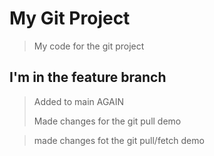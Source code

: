 # My Git Project

> My code for the git project

## I'm in the feature branch

> Added to main AGAIN
> 
> Made changes for the git pull demo

> made changes fot the git pull/fetch demo
